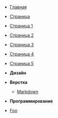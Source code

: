 - [Главная](/)
- [Страница](page.md 'Title заголовок')
- [Страница 1](page1.md 'Заголовок для страницы 1')
- [Страница 2](page2.md 'Заголовок для страницы 2')
- [Страница 3](page3.md 'Заголовок для страницы 3')
- [Страница 4](page4.html 'Заголовок для страницы 4')
- [Страница 5](/page-5/README.md 'Заголовок для страницы 5')

- **Дизайн**

- **Верстка**

  - [Markdown](markdown.md 'Markdown шпоргалка')

- **Программирование**

- [Foo](foo 'Foo')
